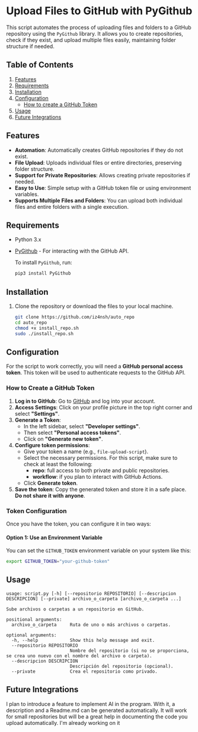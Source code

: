 # Upload Files to GitHub with PyGithub

This script automates the process of uploading files and folders to a GitHub repository using the `PyGithub` library. It allows you to create repositories, check if they exist, and upload multiple files easily, maintaining folder structure if needed.

## Table of Contents

1. [Features](#features)
2. [Requirements](#requirements)
3. [Installation](#installation)
4. [Configuration](#configuration)
   - [How to create a GitHub Token](#how-to-create-a-github-token)
5. [Usage](#usage)
6. [Future Integrations](#future-integrations)

## Features

- **Automation**: Automatically creates GitHub repositories if they do not exist.
- **File Upload**: Uploads individual files or entire directories, preserving folder structure.
- **Support for Private Repositories**: Allows creating private repositories if needed.
- **Easy to Use**: Simple setup with a GitHub token file or using environment variables.
- **Supports Multiple Files and Folders**: You can upload both individual files and entire folders with a single execution.

## Requirements

- Python 3.x
- [PyGithub](https://pypi.org/project/PyGithub/) - For interacting with the GitHub API.

  To install `PyGithub`, run:

  ```bash
  pip3 install PyGithub

## Installation

1. Clone the repository or download the files to your local machine.

   ```bash
   git clone https://github.com/iz4nsh/auto_repo
   cd auto_repo
   chmod +x install_repo.sh
   sudo ./install_repo.sh
   
## Configuration

For the script to work correctly, you will need a **GitHub personal access token**. This token will be used to authenticate requests to the GitHub API.

### How to Create a GitHub Token

1. **Log in to GitHub**: Go to [GitHub](https://github.com) and log into your account.
2. **Access Settings**: Click on your profile picture in the top right corner and select **"Settings"**.
3. **Generate a Token**:
   - In the left sidebar, select **"Developer settings"**.
   - Then select **"Personal access tokens"**.
   - Click on **"Generate new token"**.
4. **Configure token permissions**:
   - Give your token a name (e.g., `file-upload-script`).
   - Select the necessary permissions. For this script, make sure to check at least the following:
     - **repo**: full access to both private and public repositories.
     - **workflow**: if you plan to interact with GitHub Actions.
   - Click **Generate token**.
5. **Save the token**: Copy the generated token and store it in a safe place. **Do not share it with anyone**.
### Token Configuration

Once you have the token, you can configure it in two ways:

#### Option 1: Use an Environment Variable

You can set the `GITHUB_TOKEN` environment variable on your system like this:

```bash
export GITHUB_TOKEN="your-github-token"

```
## Usage
```
usage: script.py [-h] [--repositorio REPOSITORIO] [--descripcion DESCRIPCION] [--private] archivo_o_carpeta [archivo_o_carpeta ...]
  
Sube archivos o carpetas a un repositorio en GitHub.

positional arguments:
  archivo_o_carpeta     Ruta de uno o más archivos o carpetas.

optional arguments:
  -h, --help            Show this help message and exit.
  --repositorio REPOSITORIO
                        Nombre del repositorio (si no se proporciona, se crea uno nuevo con el nombre del archivo o carpeta).
  --descripcion DESCRIPCION
                        Descripción del repositorio (opcional).
  --private             Crea el repositorio como privado.
```
## Future Integrations
I plan to introduce a feature to implement AI in the program. With it, a description and a Readme.md can be generated automatically. It will work for small repositories but will be a great help in documenting the code you upload automatically. I'm already working on it
